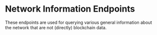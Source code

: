 # Network Information Endpoints

These endpoints are used for querying various general information about the network that are not
(directly) blockchain data.
